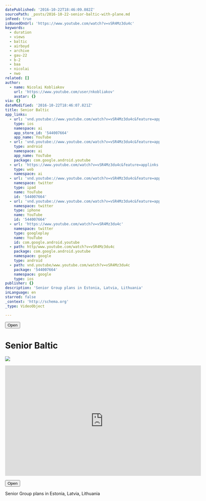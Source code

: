 ```yaml
---
datePublished: '2016-10-22T18:46:09.082Z'
sourcePath: _posts/2016-10-22-senior-baltic-with-plane.md
inFeed: true
isBasedOnUrl: 'https://www.youtube.com/watch?v=vSR4Mz3du4c'
keywords:
  - duration
  - views
  - baltic
  - airboyd
  - archive
  - gau-22
  - b-2
  - baa
  - nicolai
  - nwo
related: []
author:
  - name: Nicolai Kobliakov
    url: 'https://www.youtube.com/user/nkobliakov'
    avatar: {}
via: {}
dateModified: '2016-10-22T18:46:07.821Z'
title: Senior Baltic
app_links:
  - url: 'vnd.youtube://www.youtube.com/watch?v=vSR4Mz3du4c&feature=applinks'
    type: ios
    namespace: ai
    app_store_id: '544007664'
    app_name: YouTube
  - url: 'vnd.youtube://www.youtube.com/watch?v=vSR4Mz3du4c&feature=applinks'
    type: android
    namespace: ai
    app_name: YouTube
    package: com.google.android.youtube
  - url: 'https://www.youtube.com/watch?v=vSR4Mz3du4c&feature=applinks'
    type: web
    namespace: ai
  - url: 'vnd.youtube://www.youtube.com/watch?v=vSR4Mz3du4c&feature=applinks'
    namespace: twitter
    type: ipad
    name: YouTube
    id: '544007664'
  - url: 'vnd.youtube://www.youtube.com/watch?v=vSR4Mz3du4c&feature=applinks'
    namespace: twitter
    type: iphone
    name: YouTube
    id: '544007664'
  - url: 'https://www.youtube.com/watch?v=vSR4Mz3du4c'
    namespace: twitter
    type: googleplay
    name: YouTube
    id: com.google.android.youtube
  - path: http/www.youtube.com/watch?v=vSR4Mz3du4c
    package: com.google.android.youtube
    namespace: google
    type: android
  - path: vnd.youtube/www.youtube.com/watch?v=vSR4Mz3du4c
    package: '544007664'
    namespace: google
    type: ios
publisher: {}
description: 'Senior Group plans in Estonia, Latvia, Lithuania'
inLanguage: en
starred: false
_context: 'http://schema.org'
_type: VideoObject

---
```

<button data-role="cta" style="">Open</button>

# Senior Baltic
![](https://the-grid-user-content.s3-us-west-2.amazonaws.com/366627bd-0687-4e92-a939-6406c970afc8.png)

<iframe src="https://cdn.embedly.com/widgets/media.html?src=https%3A%2F%2Fwww.youtube.com%2Fembed%2FvSR4Mz3du4c%3Ffeature%3Doembed&amp;url=http%3A%2F%2Fwww.youtube.com%2Fwatch%3Fv%3DvSR4Mz3du4c&amp;image=https%3A%2F%2Fi.ytimg.com%2Fvi%2FvSR4Mz3du4c%2Fhqdefault.jpg&amp;key=b7d04c9b404c499eba89ee7072e1c4f7&amp;type=text%2Fhtml&amp;schema=youtube" width="640" height="360" scrolling="no" frameborder="0" allowfullscreen="" style=""></iframe>

<button data-role="cta" style="">Open</button>

Senior Group plans in Estonia, Latvia, Lithuania